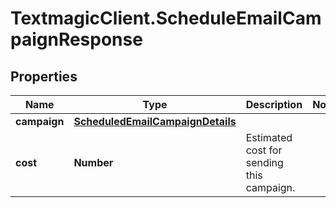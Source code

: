# TextmagicClient.ScheduleEmailCampaignResponse

## Properties
Name | Type | Description | Notes
------------ | ------------- | ------------- | -------------
**campaign** | [**ScheduledEmailCampaignDetails**](ScheduledEmailCampaignDetails.md) |  | 
**cost** | **Number** | Estimated cost for sending this campaign. | 


